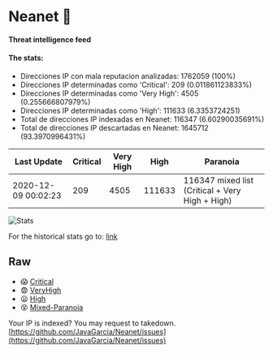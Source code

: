# Neanet :hocho:
#### Threat intelligence feed
#### The stats:

- Direcciones IP con mala reputacion analizadas: 1762059 (100%)
- Direcciones IP determinadas como 'Critical':  209 (0.011861123833%)
- Direcciones IP determinadas como 'Very High':  4505 (0.255666807979%)
- Direcciones IP determinadas como 'High':  111633 (6.3353724251)
- Total de direcciones IP indexadas en Neanet:  116347 (6.60290035691%)
- Total de direcciones IP descartadas en Neanet:  1645712 (93.3970996431%)

| Last Update | Critical | Very High | High | Paranoia |
| --- | --- | --- | --- | --- |
| 2020-12-09 00:02:23 | 209 | 4505 | 111633 | 116347 mixed list (Critical + Very High + High)|

![Stats](https://docs.google.com/spreadsheets/d/e/2PACX-1vSnaNMIXVabIpDJjufMlzH7poXnshF3mgd8Is1g9ytUEzVsP5my4Trn8f-xkoLLQ38xpL3HtmUexLo6/pubchart?oid=501124687&format=image)

For the historical stats go to: [link](/stats.csv)
## Raw
- :scream: [Critical](https://raw.githubusercontent.com/JavaGarcia/Neanet/master/blacklists/neanet_critical.txt)
- :fearful: [VeryHigh](https://raw.githubusercontent.com/JavaGarcia/Neanet/master/blacklists/neanet_veryHigh.txtt)
- :frowning: [High](https://raw.githubusercontent.com/JavaGarcia/Neanet/master/blacklists/neanet_high.txt)
- :dizzy_face: [Mixed-Paranoia](https://raw.githubusercontent.com/JavaGarcia/Neanet/master/blacklists/neanet_all.txt)


Your IP is indexed? You may request to takedown. [https://github.com/JavaGarcia/Neanet/issues](https://github.com/JavaGarcia/Neanet/issues)

























































































































































































































































































































































































































































































































































































































































































































































































































































































































































































































































































































































































































































































































































































































































































































































































































































































































































































































































































































































































































































































































































































































































































































































































































































































































































































































































































































































